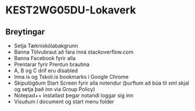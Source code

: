 # KEST2WG05DU-Lokaverk

## Breytingar 
 - Setja Tækniskólabakgrunn
 - Banna Tölvubraut að fara inná stackoverflow.com
 - Banna Facebook fyrir alla
 - Prentarar fyrir Prentun brautina
 - A, B og C drif eru disabled
 - Inna.is og Tskoli.is bookmarks í Google Chrome
 - Skipulögðum Start Screen fyrir alla notendur (þurftum að búa til xml skjal og setja það inn via Group Policy)
 - Notepad++ installast þegar notandi loggar sig inn
 - Vísuðum í document og start menu folder
